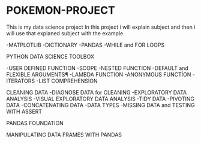 # POKEMON-PROJECT
This is my data science project
In this project i will explain subject and then i will use that explaned subject with the example.

-MATPLOTLIB
-DICTIONARY
-PANDAS
-WHILE and FOR LOOPS

PYTHON DATA SCIENCE TOOLBOX

-USER DEFINED FUNCTION
-SCOPE
-NESTED FUNCTION
-DEFAULT and FLEXIBLE ARGUMENTS¶
-LAMBDA FUNCTION
-ANONYMOUS FUNCTİON
-ITERATORS
-LIST COMPREHENSİON

CLEANING DATA
-DIAGNOSE DATA for CLEANING
-EXPLORATORY DATA ANALYSIS
-VISUAL EXPLORATORY DATA ANALYSIS
-TIDY DATA
-PIVOTING DATA
-CONCATENATING DATA
-DATA TYPES
-MISSING DATA and TESTING WITH ASSERT

PANDAS FOUNDATION

MANIPULATING DATA FRAMES WITH PANDAS


